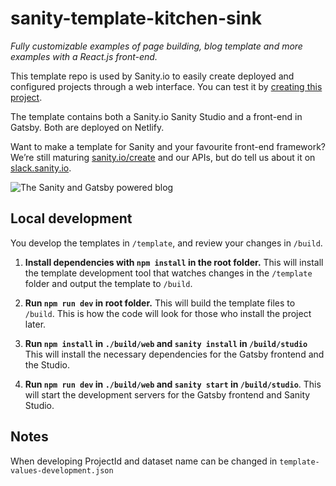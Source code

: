 # sanity-template-kitchen-sink

_Fully customizable examples of page building, blog template and more examples with a React.js front-end._

This template repo is used by Sanity.io to easily create deployed and configured projects through a web interface. You can test it by [creating this project](https://www.sanity.io/create?template=sanity-io%2Fsanity-template-kitchen-sink).

The template contains both a Sanity.io Sanity Studio and a front-end in Gatsby. Both are deployed on Netlify.

Want to make a template for Sanity and your favourite front-end framework? We’re still maturing [sanity.io/create](https://sanity.io/create) and our APIs, but do tell us about it on [slack.sanity.io](https://slack.sanity.io).

![The Sanity and Gatsby powered blog](https://github.com/sanity-io/sanity-template-kitchen-sink/blob/main/assets/frontend.png?raw=true)

## Local development

You develop the templates in `/template`, and review your changes in `/build`.

1. **Install dependencies with `npm install` in the root folder.** This will install the template development tool that watches changes in the `/template` folder and output the template to `/build`.

2. **Run `npm run dev` in root folder.** This will build the template files to `/build`. This is how the code will look for those who install the project later.

3. **Run `npm install` in `./build/web` and `sanity install` in `/build/studio`** This will install the necessary dependencies for the Gatsby frontend and the Studio.

4. **Run `npm run dev` in `./build/web` and `sanity start` in `/build/studio`**. This will start the development servers for the Gatsby frontend and Sanity Studio.

## Notes

When developing ProjectId and dataset name can be changed in `template-values-development.json`
